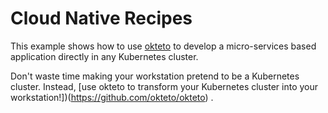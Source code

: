 # Cloud Native Recipes

This example shows how to use [okteto](https://github.com/okteto/okteto) to develop a micro-services based application directly in any Kubernetes cluster. 

Don't waste time making your workstation pretend to be a Kubernetes cluster. Instead, [use okteto to transform your Kubernetes cluster into your workstation!])(https://github.com/okteto/okteto)
.


